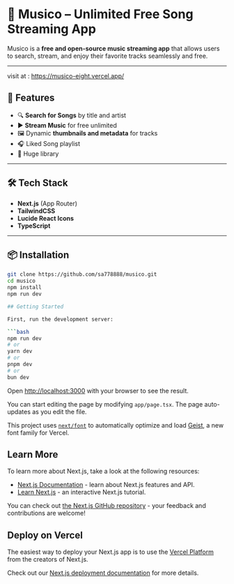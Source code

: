 # 🎵 Musico – Unlimited Free Song Streaming App

Musico is a **free and open-source music streaming app** that allows users to search, stream, and enjoy their favorite tracks seamlessly and free. 

---
visit at : https://musico-eight.vercel.app/
## 🚀 Features

- 🔍 **Search for Songs** by title and artist  
- ▶️ **Stream Music** for free unlimited  
- 🖼️ Dynamic **thumbnails and metadata** for tracks  
- 🎧 Liked Song playlist  
- 📱 Huge library   


---

## 🛠️ Tech Stack

- **Next.js** (App Router)
- **TailwindCSS**
- **Lucide React Icons**
- **TypeScript**

---

## 📦 Installation

```bash
git clone https://github.com/sa778888/musico.git
cd musico
npm install
npm run dev

## Getting Started

First, run the development server:

```bash
npm run dev
# or
yarn dev
# or
pnpm dev
# or
bun dev
```

Open [http://localhost:3000](http://localhost:3000) with your browser to see the result.

You can start editing the page by modifying `app/page.tsx`. The page auto-updates as you edit the file.

This project uses [`next/font`](https://nextjs.org/docs/app/building-your-application/optimizing/fonts) to automatically optimize and load [Geist](https://vercel.com/font), a new font family for Vercel.

## Learn More

To learn more about Next.js, take a look at the following resources:

- [Next.js Documentation](https://nextjs.org/docs) - learn about Next.js features and API.
- [Learn Next.js](https://nextjs.org/learn) - an interactive Next.js tutorial.

You can check out [the Next.js GitHub repository](https://github.com/vercel/next.js) - your feedback and contributions are welcome!

## Deploy on Vercel

The easiest way to deploy your Next.js app is to use the [Vercel Platform](https://vercel.com/new?utm_medium=default-template&filter=next.js&utm_source=create-next-app&utm_campaign=create-next-app-readme) from the creators of Next.js.

Check out our [Next.js deployment documentation](https://nextjs.org/docs/app/building-your-application/deploying) for more details.
